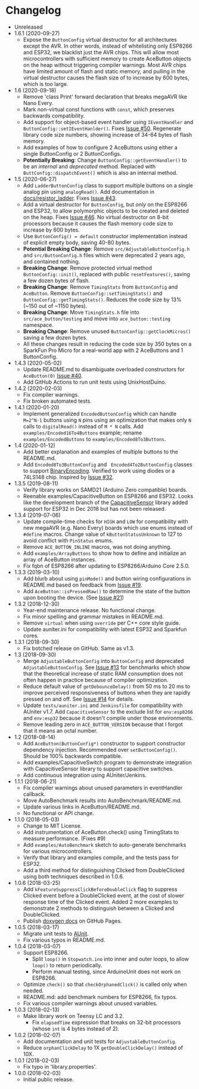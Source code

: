 # Changelog

* Unreleased
* 1.6.1 (2020-09-27)
    * Expose the `ButtonConfig` virtual destructor for all architectures
      except the AVR. In other words, instead of whitelisting only ESP8266 and
      ESP32, we blacklist just the AVR chips. This will allow most
      microcontrollers with sufficient memory to create AceButton objects on the
      heap without triggering compiler warnings. Most AVR chips have limited
      amount of flash and static memory, and pulling in the virtual destructor
      causes the flash size of to increase by 600 bytes, which is too large.
* 1.6 (2020-09-18)
    * Remove 'class Print' forward declaration that breaks megaAVR like Nano
      Every.
    * Mark non-virtual const functions with `const`, which preserves backwards
      compatibility.
    * Add support for object-based event handler using `IEventHandler` and
      `ButtonConfig::setIEventHanlder()`. Fixes [Issue
      #50](https://github.com/bxparks/AceButton/issues/50). Regenerate library
      code size numbers, showing increase of 34-64 bytes of flash memory.
    * Add examples of how to configure 2 AceButtons using either a single
      ButtonConfig or 2 ButtonConfigs.
    * **Potentially Breaking**: Change `ButtonConfig::getEventHandler()` to be
      an *internal* and *deprecated* method. Replaced with
      `ButtConfig::dispatchEvent()` which is also an internal method.
* 1.5 (2020-06-27)
    * Add `LadderButtonConfig` class to support multiple buttons on a single
      analog pin using `analogRead()`. Add documentation in
      [docs/resistor_ladder](docs/resistor_ladder).
      Fixes [Issue #43](https://github.com/bxparks/AceButton/issues/43).
    * Add a virtual destructor for `ButtonConfig`, but *only* on the ESP8266 and
      ESP32, to allow polymorphic objects to be created and deleted on the heap.
      Fixes [Issue #46](https://github.com/bxparks/AceButton/issues/46). No
      virtual destructor on 8-bit processors because it causes the flash memory
      code size to increase by 600 bytes.
    * Use `ButtonConfig() = default` constructor implementation instead of
      explicit empty body, saving 40-80 bytes.
    * **Potential Breaking Change**: Remove `src/AdjustableButtonConfig.h` and
      `src/ButtonConfig.h` files which were deprecated 2 years ago, and
      contained nothing.
    * **Breaking Change**: Remove protected virtual method
      `ButtonConfig::init()`, replaced with public `resetFeatures()`, saving
      a few dozen bytes of flash.
    * **Breaking Change**: Remove `TimingStats` from `ButtonConfig` and
      `AceButton`. Remove `ButtonConfig::setTimingStats()` and
      `ButtonConfig::getTimingStats()`. Reduces the code size by 13% (~150 out
      of ~1150 bytes).
    * **Breaking Change**: Move `TimingStats.h` file into
      `src/ace_button/testing` and move into `ace_button::testing` namespace.
    * **Breaking Change**: Remove unused `ButtonConfig::getClockMicros()` saving
      a few dozen bytes.
    * All these changes result in reducing the code size by 350 bytes on a
      SparkFun Pro Micro for a real-world app with 2 AceButtons and 1
      ButtonConfig.
* 1.4.3 (2020-05-02)
    * Update README.md to disambiguate overloaded constructors for
      `AceButton(0)`
      [Issue #40](https://github.com/bxparks/AceButton/issues/40).
    * Add GitHub Actions to run unit tests using UnixHostDuino.
* 1.4.2 (2020-02-03)
    * Fix compiler warnings.
    * Fix broken automated tests.
* 1.4.1 (2020-01-20)
    * Implement generalized `EncodedButtonConfig` which can handle
      `M=2^N-1` buttons using `N` pins using an optimization that makes
      only `N` calls to `digitalRead()` instead of `M * N` calls. Add
      `examples/Encoded16To4Buttons` example; rename `examples/EncodedButtons`
      to `examples/Encoded8To3Buttons`.
* 1.4 (2020-01-12)
    * Add better explanation and examples of multiple buttons to the README.md.
    * Add `Encoded8To3ButtonConfig` and ` Encoded4To2ButtonConfig` classes to
      support [BinaryEncoding](docs/binary_encoding/). Verified to work using
      diodes or a 74LS148 chip. Inspired by [Issue
      #32](https://github.com/bxparks/AceButton/issues/32).
* 1.3.5 (2019-08-11)
    * Verify library works on SAMD21 (Arduino Zero compatible) boards.
    * Reenable examples/CapacitiveButton on ESP8266 and ESP32.
      Looks like the development branch of the
      [CapacitiveSensor](https://github.com/PaulStoffregen/CapacitiveSensor)
      library added support for ESP32 in Dec 2018 but has not been released.
* 1.3.4 (2019-07-06)
    * Update compile-time checks for `HIGH` and `LOW` for compatibility with
      new megaAVR (e.g. Nano Every) boards which use enums instead of `#define`
      macros. Change value of `kButtonStatusUnknown` to 127 to avoid conflict
      with `PinStatus` enums.
    * Remove `ACE_BUTTON_INLINE` macros, was not doing anything.
    * Add `examples/ArrayButtons` to show how to define and initialize an array
      of AceButton instances.
    * Fix fqbn of ESP8266 after updating to ESP8266/Arduino Core 2.5.0.
* 1.3.3 (2019-03-10)
    * Add blurb about using `pinMode()` and button wiring configurations in
      README.md based on feedback from
      [Issue #19](https://github.com/bxparks/AceButton/issues/19).
    * Add `AceButton::isPressedRaw()` to determine the state of the button upon
      booting the device.
      (See [Issue #21](https://github.com/bxparks/AceButton/issues/21))
* 1.3.2 (2018-12-30)
    * Year-end maintenance release. No functional change.
    * Fix minor spelling and grammar mistakes in README.md.
    * Remove `virtual` when using `override` per C++ core style guide.
    * Update auniter.ini for compatibility with latest ESP32 and Sparkfun cores.
* 1.3.1 (2018-09-30)
    * Fix botched release on GitHub. Same as v1.3.
* 1.3 (2018-09-30)
    * Merge `AdjustableButtonConfig` into `ButtonConfig` and deprecated
      `AdjustableButtonConfig`. See
      [Issue #13](https://github.com/bxparks/AceButton/issues/13) for
      benchmarks which show that the theoretical increase of static RAM
      consumption does not often happen in practice because of compiler
      optimization.
    * Reduce default value of `getDebounceDelay()` from 50 ms to 20 ms
      to improve perceived responsiveness of buttons when they are rapidly
      pressed on and off. See
      [Issue #14](https://github.com/bxparks/AceButton/issues/14)
      for details.
    * Update `tests/auniter.ini` and `Jenkinsfile` for compatibility with
      AUniter v1.7. Add `CapacitiveSensor` to the exclude list for
      `env:esp8266` and `env:esp32` because it doesn't compile under those
      environments.
    * Remove leading zero in `ACE_BUTTON_VERSION` because that I forgot that it
      means an octal number.
* 1.2 (2018-08-14)
    * Add `AceButton(ButtonConfig*)` constructor to support constructor
      dependency injection. Recommended over `setButtonConfig()`.
      Should be 100% backwards compatible.
    * Add examples/CapacitiveSwitch program to demonstrate integration
      with CapacitiveSensor library to support capacitive switches.
    * Add continuous integration using AUniter/Jenkins.
* 1.1.1 (2018-06-21)
    * Fix compiler warnings about unused parameters in eventHandler callback.
    * Move AutoBenchmark results into AutoBenchmark/README.md.
    * Update various links in AceButton/README.md.
    * No functional or API change.
* 1.1.0 (2018-05-03)
    * Change to MIT License.
    * Add instrumentation of AceButton.check() using TimingStats to measure
      performance. (Fixes #9)
    * Add `examples/AutoBenchmark` sketch to auto-generate benchmarks for
      various microcontrollers.
    * Verify that library and examples compile, and the tests pass for ESP32.
    * Add a third method for distinguishing Clicked from DoubleClicked using
      both techniques described in 1.0.6.
* 1.0.6 (2018-03-25)
    * Add `kFeatureSuppressClickBeforeDoubleClick` flag to suppress
      Clicked event before a DoubleClicked event, at the cost of slower
      response time of the Clicked event. Added 2 more examples to demonstrate 2
      methods to distinguish between a Clicked and DoubleClicked.
    * Publish [doxygen docs](https://bxparks.github.io/AceButton/html/)
      on GitHub Pages.
* 1.0.5 (2018-03-17)
    * Migrate unit tests to [AUnit](https://github.com/bxparks/AUnit).
    * Fix various typos in README.md.
* 1.0.4 (2018-03-07)
    * Support ESP8266.
        * Split `loop()` in `Stopwatch.ino` into inner and outer loops, to
          allow `loop()` to return periodically.
        * Perform manual testing, since ArduinoUnit does not work on ESP8266.
    * Optimize `check()` so that `checkOrphanedClick()` is called only when
      needed.
    * README.md: add  benchmark numbers for ESP8266, fix typos.
    * Fix various compiler warnings about unused variables.
* 1.0.3 (2018-02-13)
    * Make library work on Teensy LC and 3.2.
        * Fix `elapsedTime` expression that breaks on 32-bit processors
          (whose `int` is 4 bytes instead of 2).
* 1.0.2 (2018-02-07)
    * Add documentation and unit tests for `AdjustableButtonConfig`.
    * Reduce `orphanClickDelay` to 1X `getDoubleClickDelay()` instead of 10X.
* 1.0.1 (2018-02-03)
    * Fix typo in 'library.properties'.
* 1.0.0 (2018-02-03)
    * Initial public release.
